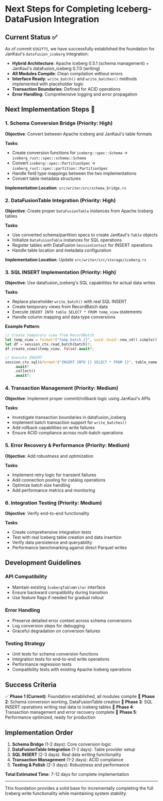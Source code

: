 # Next Steps for Completing Iceberg-DataFusion Integration

## Current Status ✅

As of commit `6562f75`, we have successfully established the foundation for JanKaul's `datafusion_iceberg` integration:

- **Hybrid Architecture**: Apache Iceberg 0.5.1 (schema management) + JanKaul's datafusion_iceberg 0.7.0 (writing)
- **All Modules Compile**: Clean compilation without errors
- **Interface Ready**: `write_batch()` and `write_batches()` methods implemented with placeholder logic
- **Transaction Boundaries**: Defined for ACID operations
- **Error Handling**: Comprehensive logging and error propagation

## Next Implementation Steps 🚀

### 1. Schema Conversion Bridge (Priority: High)

**Objective**: Convert between Apache Iceberg and JanKaul's table formats

**Tasks**:
- Create conversion functions for `iceberg::spec::Schema` → `iceberg_rust::spec::schema::Schema`
- Convert `iceberg::spec::PartitionSpec` → `iceberg_rust::spec::partition::PartitionSpec`
- Handle field type mappings between the two implementations
- Convert table metadata structures

**Implementation Location**: `src/writer/src/schema_bridge.rs`

### 2. DataFusionTable Integration (Priority: High)

**Objective**: Create proper `DataFusionTable` instances from Apache Iceberg tables

**Tasks**:
- Use converted schema/partition specs to create JanKaul's `Table` objects
- Initialize `DataFusionTable` instances for SQL operations
- Register tables with DataFusion `SessionContext` for INSERT operations
- Handle table location and metadata configuration

**Implementation Location**: Update `src/writer/src/storage/iceberg.rs`

### 3. SQL INSERT Implementation (Priority: High)

**Objective**: Use datafusion_iceberg's SQL capabilities for actual data writes

**Tasks**:
- Replace placeholder `write_batch()` with real SQL INSERT
- Create temporary views from RecordBatch data
- Execute `INSERT INTO table SELECT * FROM temp_view` statements
- Handle column mapping and data type conversions

**Example Pattern**:
```rust
// Create temporary view from RecordBatch
let temp_view = format!("temp_batch_{}", uuid::Uuid::new_v4().simple());
let df = session_ctx.read_batch(batch)?;
df.create_view(&temp_view, false).await?;

// Execute INSERT
session_ctx.sql(&format!("INSERT INTO {} SELECT * FROM {}", table_name, temp_view))
    .await?
    .collect()
    .await?;
```

### 4. Transaction Management (Priority: Medium)

**Objective**: Implement proper commit/rollback logic using JanKaul's APIs

**Tasks**:
- Investigate transaction boundaries in datafusion_iceberg
- Implement batch transaction support for `write_batches()`
- Add rollback capabilities on write failures
- Ensure ACID compliance across multi-batch operations

### 5. Error Recovery & Performance (Priority: Medium)

**Objective**: Add robustness and optimization

**Tasks**:
- Implement retry logic for transient failures
- Add connection pooling for catalog operations
- Optimize batch size handling
- Add performance metrics and monitoring

### 6. Integration Testing (Priority: Medium)

**Objective**: Verify end-to-end functionality

**Tasks**:
- Create comprehensive integration tests
- Test with real Iceberg table creation and data insertion
- Verify data persistence and queryability
- Performance benchmarking against direct Parquet writes

## Development Guidelines

### API Compatibility
- Maintain existing `IcebergTableWriter` interface
- Ensure backward compatibility during transition
- Use feature flags if needed for gradual rollout

### Error Handling
- Preserve detailed error context across schema conversions
- Log conversion steps for debugging
- Graceful degradation on conversion failures

### Testing Strategy
- Unit tests for schema conversion functions
- Integration tests for end-to-end write operations
- Performance regression tests
- Compatibility tests with existing Apache Iceberg operations

## Success Criteria

✅ **Phase 1 (Current)**: Foundation established, all modules compile
🎯 **Phase 2**: Schema conversion working, DataFusionTable creation
🎯 **Phase 3**: SQL INSERT operations writing real data to Iceberg tables
🎯 **Phase 4**: Transaction management and error recovery complete
🎯 **Phase 5**: Performance optimized, ready for production

## Implementation Order

1. **Schema Bridge** (1-2 days): Core conversion logic
2. **DataFusionTable Integration** (1-2 days): Table provider setup
3. **SQL INSERT** (2-3 days): Real data writing functionality  
4. **Transaction Management** (1-2 days): ACID compliance
5. **Testing & Polish** (2-3 days): Robustness and performance

**Total Estimated Time**: 7-12 days for complete implementation

---

This foundation provides a solid base for incrementally completing the full Iceberg write functionality while maintaining system stability.